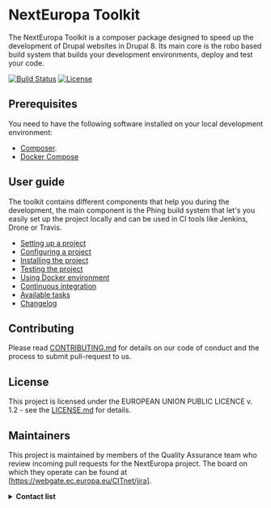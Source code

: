 # NextEuropa Toolkit

The NextEuropa Toolkit is a composer package designed to speed up the development of Drupal websites in Drupal 8. Its main core is the robo based build system that builds your development environments, deploy and test your code.

[![Build Status](https://drone.fpfis.eu/api/badges/ec-europa/toolkit/status.svg)](https://drone.fpfis.eu/ec-europa/toolkit) [![License](https://img.shields.io/badge/License-EUPL%201.1-blue.svg)](LICENSE)

## Prerequisites
You need to have the following software installed on your local development environment:

* [Composer](https://getcomposer.org/doc/00-intro.md#installation-linux-unix-osx).
* [Docker Compose](https://docs.docker.com/compose/install/)

## User guide
The toolkit contains different components that help you during the development, the main
component is the Phing build system that let's you easily set up the project
locally and can be used in CI tools like Jenkins, Drone or Travis.

- [Setting up a project](/docs/setting-up-project.md)
- [Configuring a project](/docs/configuring-project.md)
- [Installing the project](/docs/installing-project.md)
- [Testing the project](/docs/testing-project.md)
- [Using Docker environment](/docs/docker-environment.md)
- [Continuous integration](/docs/continuous-integration.md)
- [Available tasks](/docs/available-tasks.md)
- [Changelog](/changelog.md)

## Contributing
Please read [CONTRIBUTING.md](/CONTRIBUTING.MD) for details on our code of conduct and the process to submit pull-request to us.

## License
This project is licensed under the EUROPEAN UNION PUBLIC LICENCE v. 1.2 - see the [LICENSE.md](/LICENSE.md) for details.

## Maintainers
This project is maintained by members of the Quality Assurance team who review
incoming pull requests for the NextEuropa project. The board on which they
operate can be found at [https://webgate.ec.europa.eu/CITnet/jira].

<details><summary><b>Contact list</b></summary>
- [Alex Verbruggen](https://github.com/verbruggenalex): Maintainer - Quality Assurance
- [Joao Santos](https://github.com/jonhy81): Maintainer - Quality Assurance
</details>
